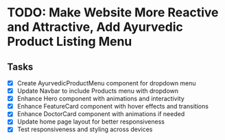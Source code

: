 # TODO: Make Website More Reactive and Attractive, Add Ayurvedic Product Listing Menu

## Tasks
- [x] Create AyurvedicProductMenu component for dropdown menu
- [x] Update Navbar to include Products menu with dropdown
- [x] Enhance Hero component with animations and interactivity
- [x] Enhance FeatureCard component with hover effects and transitions
- [x] Enhance DoctorCard component with animations if needed
- [x] Update home page layout for better responsiveness
- [x] Test responsiveness and styling across devices
